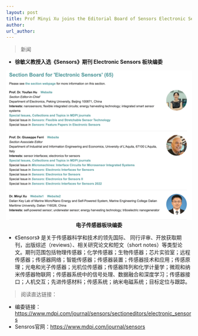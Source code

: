 ```yaml
---
layout: post
title: Prof Minyi Xu joins the Editorial Board of Sensors Electronic Sensors Section.
author: 
url_author: 
---
```


> 新闻
 
- **徐敏义教授入选《Sensors》期刊 Electronic Sensors 板块编委**

<p style="text-align:center;" >
<img src="/lab_images/news/sensors.png" style=" width:600px;"><b>电子传感器板块编委</b>
</p>

- 《Sensors》 是关于传感器科学和技术的领先国际、 同行评审、开放获取期刊，出版综述（reviews）、相关研究论文和短文（short notes）等类型论文。期刊范围包括物理传感器；化学传感器；生物传感器；芯片实验室；远程传感器；传感器网络；智能传感器；传感器装置；传感器技术和应用；传感原理；光电和光子传感器；光机位传感器；传感器阵列和化学计量学；微观和纳米传感器物联网；传感器系统中的信号处理、数据融合和深度学习；传感器接口；人机交互；先进传感材料；传感系统；纳米电磁系统；目标定位与跟踪。

> 阅读直达链接：

- 编委链接：https://www.mdpi.com/journal/sensors/sectioneditors/electronic_sensors
- Sensros官网：https://www.mdpi.com/journal/sensors
